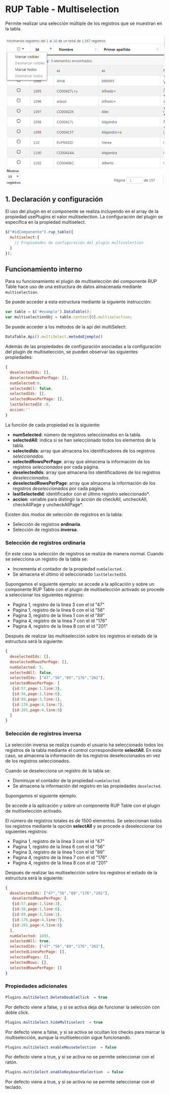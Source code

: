 # RUP Table - Multiselection

Permite realizar una selección múltiple de los registros que se muestran en la tabla.

![Imagen 1](img/rup.table.multiselection_1.png)

## 1. Declaración y configuración

El uso del plugin en el componente se realiza incluyendo en el array de la propiedad usePlugins el valor multiselection. La configuración del plugin se especifica en la propiedad multiselect.

```js
$("#idComponente").rup_table({
  multiselect:{
    // Propiedades de configuración del plugin multiselection
  }
});
```

## Funcionamiento interno

Para su funcionamiento el plugin de multiselección del componente RUP Table hace uso de una estructura de datos almacenada mediante ```multiselection```.

Se puede acceder a esta estructura mediante la siguiente instrucción:

```js
var table = $('#example').DataTable();
var multiselectionObj = table.context[0].multiselection;
```
Se puede acceder a los métodos de la api del multiSelect:
```js
DataTable.Api().multiSelect.metodoEjemplo()
```

Además de las propiedades de configuración asociadas a la configuración del plugin de multiselección, se pueden observar las siguientes propiedades:


```js
{
  deselectedIds: [],
  deselectedRowsPerPage: [],
  numSelected:0,
  selectedAll: false,
  selectedIds: [],
  selectedRowsPerPage: [],
  lastSelectedId :0,
  accion:''
}
```

La función de cada propiedad es la siguiente:

* **numSelected**: número de registros seleccionados en la tabla.
* **selectedAll**: indica si se han seleccionado todos los elementos de la tabla.
* **selectedIds**: array que almacena los identificadores de los registros *seleccionados*.
* **selectedRowsPerPage**: array que almacena la información de los registros *seleccionados* por cada página.
* **deselectedIds**: array que almacena los identificadores de los registros *deseleccionados*.
* **deselectedRowsPerPage**: array que almacena la información de los registros *deseleccionados* por cada página.
* **lastSelectedId**: identificador con el último registro seleccionado*.
* **accion**: variable para distingir la acción de checkAll, uncheckAll, checkAllPage y uncheckAllPage*.

Existen dos modos de selección de registros en la tabla:

* Selección de registros **ordinaria**.
* Selección de registros **inversa**.

### Selección de registros ordinaria

En este caso la selección de registros se realiza de manera normal. Cuando se selecciona un registro de la tabla se:

* Incrementa el contador de la propiedad ``numSelected``.
* Se almacena el último id seleccionado ``lastSelectedId``.

Supongamos el siguiente ejemplo: se accede a la aplicación y sobre un componente RUP Table con el plugin de multiselección activado se procede a seleccionar los siguientes registros:

* Pagina 1, registro de la línea 3 con el id "47"
* Pagina 1, registro de la línea 6 con el id "56"
* Pagina 3, registro de la línea 1 con el id "89"
* Pagina 4, registro de la línea 7 con el id "176"
* Pagina 4, registro de la línea 8 con el id "201"

Después de realizar las multiselección sobre los registros el estado de la estructura será la siguiente:

```js
{
  deselectedIds: [],
  deselectedRowsPerPage: [],
  numSelected: 5,
  selectedAll: false,
  selectedIds: ["47","56","89","176","201"],
  selectedRowsPerPage: [
   {id:57,page:1,line:3},
   {id:56,page:1,line:6},
   {id:89,page:3,line:1},
   {id:176,page:4,line:7},
   {id:201,page:4,line:8}
  ]
}
```


### Selección de registros inversa

La selección inversa se realiza cuando el usuario ha seleccionado todos los registros de la tabla mediante el control correspondiente **selectAll**. En este caso, se almacena la información de los registros deseleccionados en vez de los registros seleccionados.

Cuando se deselecciona un registro de la tabla se:

* Disminuye el contador de la propiedad ``numSelected``.
* Se almacena la información del registro en las propiedades ``deselected``.

Supongamos el siguiente ejemplo.

Se accede a la aplicación y sobre un componente RUP Table con el plugin de multiselección activado.

El número de registros totales es de 1500 elementos. Se seleccionan todos los registros mediante la opción **selectAll** y se procede a deseleccionar los siguientes registros:

* Pagina 1, registro de la línea 3 con el id "47"
* Pagina 1, registro de la línea 6 con el id "56"
* Pagina 3, registro de la línea 1 con el id "89"
* Pagina 4, registro de la línea 7 con el id "176"
* Pagina 4, registro de la línea 8 con el id "201"

Después de realizar las multiselección sobre los registros el estado de la estructura será la siguiente:

```js
{
  deselectedIds: ["47","56","89","176","201"],
   deselectedRowsPerPage: [
   {id:57,page:1,line:3},
   {id:56,page:1,line:6},
   {id:89,page:3,line:1},
   {id:176,page:4,line:7},
   {id:201,page:4,line:8}
  ],
  numSelected: 1495,
  selectedAll: true,
  selectedIds: ["47","56","89","176","201"],
  selectedLinesPerPage: [],
  selectedPages: [],
  selectedRows: [],
  selectedRowsPerPage: []
}
```
### Propiedades adicionales

```java
Plugins.multiSelect.DeleteDoubleClick  = true 
```
Por defecto viene a false, y si se activa deja de funcionar la selección con doble click.

```java
Plugins.multiSelect.hideMultiselect  = true 
```
Por defecto viene a false, y si se activa se ocultan los checks para marcar la multiselección, aunque la multiselección sigue funcionando.

```java
Plugins.multiSelect.enableMouseSelection  = false 
```
Por defecto viene a true, y si se activa no se permite seleccionar con el ratón.

```java
Plugins.multiSelect.enableKeyboardSelection  = false 
```
Por defecto viene a true, y si se activa no se permite seleccionar con el teclado.